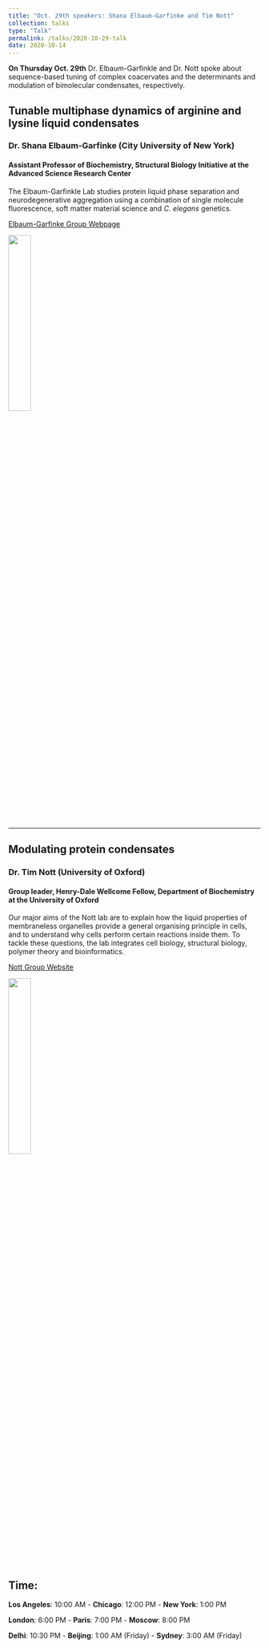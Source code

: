 ```yaml
---
title: "Oct. 29th speakers: Shana Elbaum-Garfinke and Tim Nott"
collection: talks
type: "Talk"
permalink: /talks/2020-10-29-talk
date: 2020-10-14
---
```


**On Thursday Oct. 29th** Dr. Elbaum-Garfinkle and Dr. Nott spoke about sequence-based tuning of complex coacervates and the determinants and modulation of bimolecular condensates, respectively.

## Tunable multiphase dynamics of arginine and lysine liquid condensates	

### Dr. Shana Elbaum-Garfinke (City University of New York)

#### Assistant Professor of Biochemistry, Structural Biology Initiative at the Advanced Science Research Center
The Elbaum-Garfinkle Lab studies protein liquid phase separation and neurodegenerative aggregation using a combination of single molecule fluorescence, soft matter material science and *C. elegans* genetics. 

[Elbaum-Garfinke Group Webpage](https://selbaum.ws.gc.cuny.edu/)

<img src="{{site.baseurl}}/images/speakers/2020/shani.jpg" width="30%">

---


## Modulating protein condensates

### Dr. Tim Nott (University of Oxford)

#### Group leader, Henry-Dale Wellcome Fellow, Department of Biochemistry at the University of Oxford
Our major aims of the Nott lab are to explain how the liquid properties of membraneless organelles provide a general organising principle in cells, and to understand why cells perform certain reactions inside them. To tackle these questions, the lab integrates cell biology, structural biology, polymer theory and bioinformatics. 


[Nott Group Website](http://www.nottlab.com/)

<img src="{{site.baseurl}}/images/speakers/2020/nott.png" width="30%">


## Time:
**Los Angeles**: 10:00 AM - **Chicago**: 12:00 PM  - **New York**: 1:00 PM 

**London**: 6:00 PM - **Paris**: 7:00 PM - **Moscow**: 8:00 PM 

**Delhi**: 10:30 PM - **Beijing**: 1:00 AM (Friday)  - **Sydney**: 3:00 AM (Friday)




